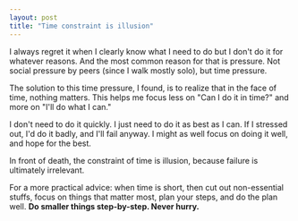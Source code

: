 ```yaml
---
layout: post
title: "Time constraint is illusion"
---
```


I always regret it when I clearly know what I need to do but I don't do it for whatever reasons. And the most common reason for that is pressure. Not social pressure by peers (since I walk mostly solo), but time pressure. 

The solution to this time pressure, I found, is to realize that in the face of time, nothing matters. This helps me focus less on "Can I do it in time?" and more on "I'll do what I can." 

I don't need to do it quickly. I just need to do it as best as I can. If I stressed out, I'd do it badly, and I'll fail anyway. I might as well focus on doing it well, and hope for the best.

In front of death, the constraint of time is illusion, because failure is ultimately irrelevant.

For a more practical advice: when time is short, then cut out non-essential stuffs, focus on things that matter most, plan your steps, and do the plan well. **Do smaller things step-by-step. Never hurry.**
